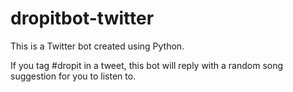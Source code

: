 # dropitbot-twitter
This is a Twitter bot created using Python.

If you tag #dropit in a tweet, this bot will reply with a random song suggestion for you to listen to. 
